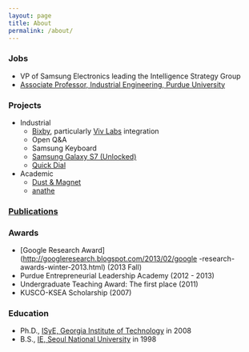 ```yaml
---
layout: page
title: About
permalink: /about/
---
```


### Jobs

* VP of Samsung Electronics leading the Intelligence Strategy Group
* [Associate Professor, Industrial Engineering, Purdue University](https://engineering.purdue.edu/IE/news/2015/professor-ji-soo-yi-promoted)

### Projects

* Industrial
  * [Bixby](https://en.wikipedia.org/wiki/Bixby_(virtual_assistant)), particularly [Viv Labs](http://viv.ai/) integration
  * Open Q&A
  * Samsung Keyboard
  * [Samsung Galaxy S7 (Unlocked)](http://www.androidcentral.com/galaxy-s7-unlocked)
  * [Quick Dial](https://news.samsung.com/global/quick-dial-the-easy-fast-way-to-make-a-phone-call)
* Academic
  * [Dust & Magnet](https://github.com/yijisoo/DnM/)
  * [anathe](http://anathe.herokuapp.com/)

### [Publications](https://scholar.google.com/citations?user=LqWIQ8kAAAAJ)

### Awards

* [Google Research Award](http://googleresearch.blogspot.com/2013/02/google -research-awards-winter-2013.html) (2013 Fall)
* Purdue Entrepreneurial Leadership Academy (2012 - 2013)
* Undergraduate Teaching Award: The first place (2011)
* KUSCO-KSEA Scholarship (2007)

### Education

* Ph.D., [ISyE, Georgia Institute of Technology](https://www.isye.gatech.edu/) in 2008
* B.S., [IE, Seoul National University](http://ie.snu.ac.kr/) in 1998